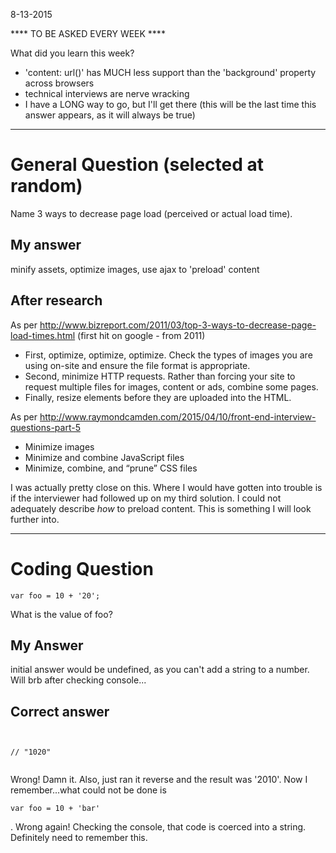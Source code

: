 8-13-2015

**** TO BE ASKED EVERY WEEK ****

What did you learn this week?

* 'content: url()' has MUCH less support than the 'background' property across browsers
* technical interviews are nerve wracking
* I have a LONG way to go, but I'll get there (this will be the last time this answer appears, as it will always be true)

---
# General Question (selected at random)

Name 3 ways to decrease page load (perceived or actual load time).

## My answer

minify assets, optimize images, use ajax to 'preload' content

## After research
As per http://www.bizreport.com/2011/03/top-3-ways-to-decrease-page-load-times.html (first hit on google - from 2011)
  * First, optimize, optimize, optimize. Check the types of images you are using on-site and ensure the file format is appropriate. 
  * Second, minimize HTTP requests. Rather than forcing your site to request multiple files for images, content or ads, combine some pages.
  * Finally, resize elements before they are uploaded into the HTML.

As per http://www.raymondcamden.com/2015/04/10/front-end-interview-questions-part-5 
  * Minimize images
  * Minimize and combine JavaScript files
  * Minimize, combine, and “prune” CSS files

<p>
  I was actually pretty close on this. Where I would have gotten into trouble is if the interviewer had followed up on my third solution. I could not adequately describe <i>how</i> to preload content. This is something I will look further into. 
</p>  

---
# Coding Question

<pre><code>var foo = 10 + '20';</pre></code>

What is the value of foo?

## My Answer
initial answer would be undefined, as you can't add a string to a number. Will brb after checking console...

## Correct answer
<pre><code>

// "1020"

</code></pre>

<p>
  Wrong! Damn it. Also, just ran it reverse and the result was '2010'. Now I remember...what could not be done is <pre><code>var foo = 10 + 'bar'</code></pre>. Wrong again! Checking the console, that code is coerced into a string. Definitely need to remember this.
</p>




















